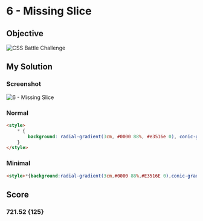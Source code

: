 # 6 - Missing Slice

## Objective

![CSS Battle Challenge](https://cssbattle.dev/targets/6.png)

## My Solution

### Screenshot

![6 - Missing Slice](https://i.imgur.com/3kzW7qy.jpeg)

### Normal

```html
<style>
	* {
		background: radial-gradient(3cm, #0000 88%, #e3516e 0), conic-gradient(#fade8b 25%, #e3516e 0 50%, #f7f3d7 0 75%, #51b5a9 0);
	}
</style>
```

### Minimal

```html
<style>*{background:radial-gradient(3cm,#0000 88%,#E3516E 0),conic-gradient(#FADE8B 25%,#E3516E 0 50%,#F7F3D7 0 75%,#51B5A9 0
```

## Score

### 721.52 {125}
